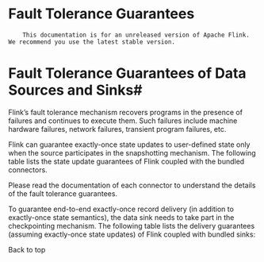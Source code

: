 # Fault Tolerance Guarantees


> 
        This documentation is for an unreleased version of Apache Flink. We recommend you use the latest stable version.
    


# Fault Tolerance Guarantees of Data Sources and Sinks#


Flink’s fault tolerance mechanism recovers programs in the presence of failures and
continues to execute them. Such failures include machine hardware failures, network failures,
transient program failures, etc.


Flink can guarantee exactly-once state updates to user-defined state only when the source participates in the
snapshotting mechanism. The following table lists the state update guarantees of Flink coupled with the bundled connectors.


Please read the documentation of each connector to understand the details of the fault tolerance guarantees.


To guarantee end-to-end exactly-once record delivery (in addition to exactly-once state semantics), the data sink needs
to take part in the checkpointing mechanism. The following table lists the delivery guarantees (assuming exactly-once
state updates) of Flink coupled with bundled sinks:


 Back to top
